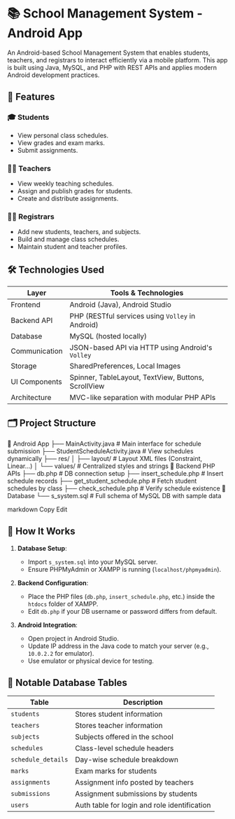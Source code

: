 # 📚 School Management System - Android App

An Android-based School Management System that enables students, teachers, and registrars to interact efficiently via a mobile platform. This app is built using Java, MySQL, and PHP with REST APIs and applies modern Android development practices.

## 🚀 Features

### 🎓 Students
- View personal class schedules.
- View grades and exam marks.
- Submit assignments.

### 👨‍🏫 Teachers
- View weekly teaching schedules.
- Assign and publish grades for students.
- Create and distribute assignments.

### 🧑‍💼 Registrars
- Add new students, teachers, and subjects.
- Build and manage class schedules.
- Maintain student and teacher profiles.

## 🛠️ Technologies Used

| Layer             | Tools & Technologies                                |
|------------------|------------------------------------------------------|
| Frontend         | Android (Java), Android Studio                       |
| Backend API      | PHP (RESTful services using `Volley` in Android)     |
| Database         | MySQL (hosted locally)                               |
| Communication    | JSON-based API via HTTP using Android's `Volley`     |
| Storage          | SharedPreferences, Local Images                     |
| UI Components    | Spinner, TableLayout, TextView, Buttons, ScrollView |
| Architecture     | MVC-like separation with modular PHP APIs            |

## 🗂 Project Structure

📁 Android App
├── MainActivity.java # Main interface for schedule submission
├── StudentScheduleActivity.java # View schedules dynamically
├── res/
│ ├── layout/ # Layout XML files (Constraint, Linear...)
│ └── values/ # Centralized styles and strings
📁 Backend PHP APIs
├── db.php # DB connection setup
├── insert_schedule.php # Insert schedule records
├── get_student_schedule.php # Fetch student schedules by class
├── check_schedule.php # Verify schedule existence
📁 Database
└── s_system.sql # Full schema of MySQL DB with sample data

markdown
Copy
Edit

## 🧪 How It Works

1. **Database Setup**:
   - Import `s_system.sql` into your MySQL server.
   - Ensure PHPMyAdmin or XAMPP is running (`localhost/phpmyadmin`).

2. **Backend Configuration**:
   - Place the PHP files (`db.php`, `insert_schedule.php`, etc.) inside the `htdocs` folder of XAMPP.
   - Edit `db.php` if your DB username or password differs from default.

3. **Android Integration**:
   - Open project in Android Studio.
   - Update IP address in the Java code to match your server (e.g., `10.0.2.2` for emulator).
   - Use emulator or physical device for testing.

## 📌 Notable Database Tables

| Table              | Description                                  |
|--------------------|----------------------------------------------|
| `students`         | Stores student information                   |
| `teachers`         | Stores teacher information                   |
| `subjects`         | Subjects offered in the school               |
| `schedules`        | Class-level schedule headers                 |
| `schedule_details` | Day-wise schedule breakdown                  |
| `marks`            | Exam marks for students                      |
| `assignments`      | Assignment info posted by teachers           |
| `submissions`      | Assignment submissions by students           |
| `users`            | Auth table for login and role identification|
